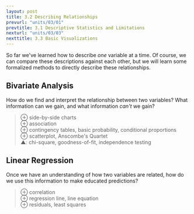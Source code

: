 ```yaml
---
layout: post
title: 3.2 Describing Relationships
prevurl: "units/03/01"
prevtitle: 3.1 Descriptive Statistics and Limitations
nexturl: "units/03/03"
nexttitle: 3.3 Basic Visualizations
---
```

So far we've learned how to describe *one* variable at a time. Of course, we can compare these descriptions against each other, but we will learn some formalized methods to directly describe these relationships.

## Bivariate Analysis
How do we find and interpret the relationship between two variables? What information can we gain, and what information *can't* we gain?

> ⊕ side-by-side charts  
> ⊕ association  
> ⊕ contingency tables, basic probability, conditional proportions  
> ⊕ scatterplot, Anscombe's Quartet  
> ▲: chi-square, goodness-of-fit, independence testing  

## Linear Regression
Once we have an understanding of how two variables are related, how do we use this information to make educated predictions?

> ⊕ correlation  
> ⊕ regression line, line equation  
> ⊕ residuals, least squares  